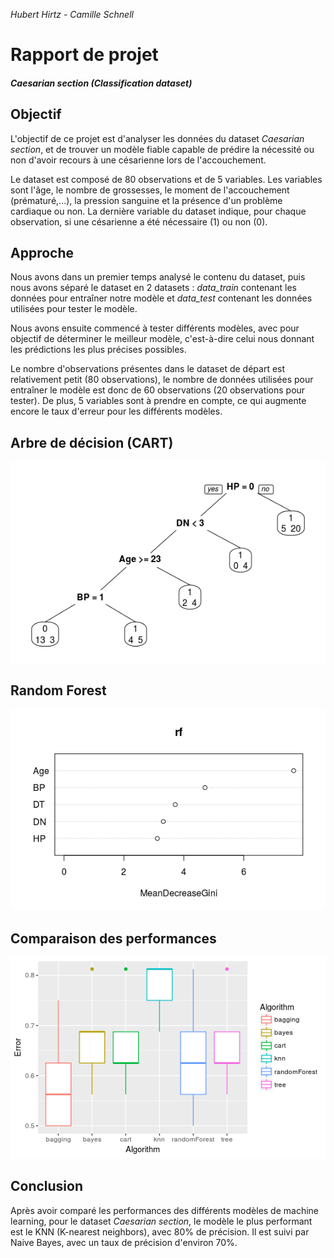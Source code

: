 *Hubert Hirtz - Camille Schnell*
# Rapport de projet
#### *Caesarian section (Classification dataset)*

## Objectif
L'objectif de ce projet est d'analyser les données du dataset *Caesarian section*, et de trouver un modèle fiable capable de prédire la nécessité ou non d'avoir recours à une césarienne lors de l'accouchement.

Le dataset est composé de 80 observations et de 5 variables. Les variables sont l'âge, le nombre de grossesses, le moment de l'accouchement (prématuré,...), la pression sanguine et la présence d'un problème cardiaque ou non. La dernière variable du dataset indique, pour chaque observation, si une césarienne a été nécessaire (1) ou non (0).

## Approche
Nous avons dans un premier temps analysé le contenu du dataset, puis nous avons séparé le dataset en 2 datasets : *data_train* contenant les données pour entraîner notre modèle et *data_test* contenant les données utilisées pour tester le modèle.

Nous avons ensuite commencé à tester différents modèles, avec pour objectif de déterminer le meilleur modèle, c'est-à-dire celui nous donnant les prédictions les plus précises possibles.

Le nombre d'observations présentes dans le dataset de départ est relativement petit (80 observations), le nombre de données utilisées pour entraîner le modèle est donc de 60 observations (20 observations pour tester). De plus, 5 variables sont à prendre en compte, ce qui augmente encore le taux d'erreur pour les différents modèles.

## Arbre de décision (CART)
![BoxplotFinal](./cartTree.png)

## Random Forest
![BoxplotFinal](./varImp.png)

## Comparaison des performances
![BoxplotFinal](./boxplot.png)

## Conclusion
Après avoir comparé les performances des différents modèles de machine learning, pour le dataset *Caesarian section*, le modèle le plus performant est le KNN (K-nearest neighbors), avec 80% de précision. Il est suivi par Naive Bayes, avec un taux de précision d'environ 70%.
